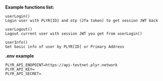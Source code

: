 __Example functions list:__

```
userLogin()
Login user with PLYR[ID] and otp (2fa token) to get session JWT back

userLogout()
Logout current user with session JWT you get from userLogin()

userInfo()
Get basic info of user by PLYR[ID] or Primary Address
```

__.env example__

```
PLYR_API_ENDPOINT=https://api-testnet.plyr.network
PLYR_API_KEY=
PLYR_API_SECRET=
```
